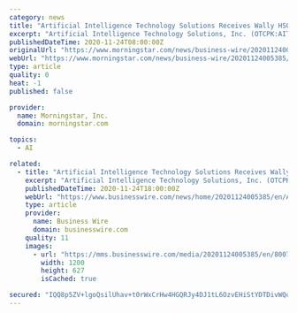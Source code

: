 ```yaml
---
category: news
title: "Artificial Intelligence Technology Solutions Receives Wally HSO Order From Top 20 Largest Medical Devices Company in the World"
excerpt: "Artificial Intelligence Technology Solutions, Inc. (OTCPK:AITX) today announced that its wholly-owned subsidiary Robotic Assistance Devices (RAD) has received an order from a global top 20 medical devices company with over 50,"
publishedDateTime: 2020-11-24T08:00:00Z
originalUrl: "https://www.morningstar.com/news/business-wire/20201124005385/artificial-intelligence-technology-solutions-receives-wally-hso-order-from-top-20-largest-medical-devices-company-in-the-world"
webUrl: "https://www.morningstar.com/news/business-wire/20201124005385/artificial-intelligence-technology-solutions-receives-wally-hso-order-from-top-20-largest-medical-devices-company-in-the-world"
type: article
quality: 0
heat: -1
published: false

provider:
  name: Morningstar, Inc.
  domain: morningstar.com

topics:
  - AI

related:
  - title: "Artificial Intelligence Technology Solutions Receives Wally HSO Order From Top 20 Largest Medical Devices Company in the World"
    excerpt: "Artificial Intelligence Technology Solutions, Inc. (OTCPK:AITX) today announced that its wholly-owned subsidiary Robotic Assistance Devices (RAD) has"
    publishedDateTime: 2020-11-24T18:00:00Z
    webUrl: "https://www.businesswire.com/news/home/20201124005385/en/Artificial-Intelligence-Technology-Solutions-Receives-Wally-HSO-Order-From-Top-20-Largest-Medical-Devices-Company-in-the-World"
    type: article
    provider:
      name: Business Wire
      domain: businesswire.com
    quality: 11
    images:
      - url: "https://mms.businesswire.com/media/20201124005385/en/800726/23/RAD_Logo_New_Landscape.jpg"
        width: 1200
        height: 627
        isCached: true

secured: "IQQ8p5ZV+lgoQsilUhav+t0rWxCrHw4HGQRJy4DJ1tL6OzvEHiStYDTDivWQqSnJh0P49itFegxRFFb3HdkjxNrExysiMGEC/rMPrn0YhPLb+cLGyyxr/BaDGUL35PkJKuWloWhHFaLB2lXcpeU3jHHMhFe3tMu4QgsVDQ5xjGkRqONFQubxrP8hk1r/LYVERIcF30Qrg+FYJc+MqX3UuJzb6v8rPtEwVUJ2hJUmvl7J/tGurmvhBru91T0m0fbsKtAuNPOUSoTIfMW3iorJo8NGvZdL3Hhsnjf3G2BSUQdKkmi0anABINY/CCHl5S1F1acao+7H+XTJToXUbP92KaEX5bnPJXEiYdoUPAbOFM8=;Z4XBSywGMDA4GuuWYz13Ew=="
---
```


